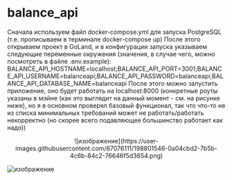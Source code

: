 # balance_api
Сначала используем файл docker-compose.yml для запуска PostgreSQL (т.е. прописываем в терминале docker-compose up)
После этого открываем проект в GoLand, и в конфигурации запуска указываем следующие переменные окружения (значения, в случае чего, можно посмотреть в файле .env.example):
BALANCE_API_HOSTNAME=localhost;BALANCE_API_PORT=3001;BALANCE_API_USERNAME=balanceapi;BALANCE_API_PASSWORD=balanceapi;BALANCE_API_DATABASE_NAME=balanceapi
После этого можно запустить приложение, оно будет работать на localhost:8000 (конкретные роуты указаны в мэйне (как это выглядит на данный момент - см. на рисунке ниже), но я в основном проверял базовый функционал, так что что-то не из списка минимальных требований может не работать/работать некорректно (но скорее всего подавляющее большинство работает как надо))
<p align=center>![изображение](https://user-images.githubusercontent.com/67076111/198801546-0a04cbd2-7b5b-4c6b-84c2-76646f5d3654.png)</p>


![изображение](https://user-images.githubusercontent.com/67076111/198798000-c7ce86b0-2e56-49ce-97b6-624da78319af.png)
